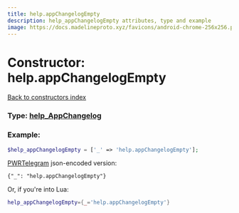 ```yaml
---
title: help.appChangelogEmpty
description: help_appChangelogEmpty attributes, type and example
image: https://docs.madelineproto.xyz/favicons/android-chrome-256x256.png
---
```

# Constructor: help.appChangelogEmpty  
[Back to constructors index](index.md)






### Type: [help\_AppChangelog](../types/help_AppChangelog.md)


### Example:

```php
$help_appChangelogEmpty = ['_' => 'help.appChangelogEmpty'];
```  

[PWRTelegram](https://pwrtelegram.xyz) json-encoded version:

```
{"_": "help.appChangelogEmpty"}
```


Or, if you're into Lua:

```lua
help_appChangelogEmpty={_='help.appChangelogEmpty'}

```


